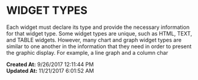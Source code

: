# WIDGET TYPES

Each widget must declare its type and provide the necessary information for that widget type. Some widget types are unique, such as HTML, TEXT, and TABLE widgets. However, many chart and graph widget types are similar to one another in the information that they need in order to present the graphic display. For example, a line graph and a column char  

**Created At:** 9/26/2017 12:11:44 PM  
**Updated At:** 11/21/2017 6:01:52 AM  

